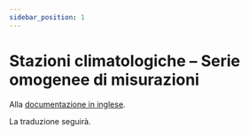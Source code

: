 ```yaml
---
sidebar_position: 1
---
```


# Stazioni climatologiche – Serie omogenee di misurazioni

Alla [documentazione in inglese](https://opendatadocs.meteoswiss.ch/c-climate-data/c1-climate-stations_homogeneous).

La traduzione seguirà.

